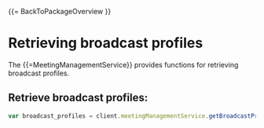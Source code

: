 {{= BackToPackageOverview }}

# Retrieving broadcast profiles

The {{=MeetingManagementService}} provides functions for retrieving broadcast profiles.

## Retrieve broadcast profiles:

```javascript
var broadcast_profiles = client.meetingManagementService.getBroadcastProfiles();
```
